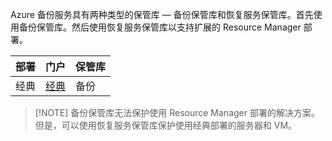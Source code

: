 Azure 备份服务具有两种类型的保管库 — 备份保管库和恢复服务保管库。首先使用备份保管库。然后使用恢复服务保管库以支持扩展的 Resource Manager 部署。

| **部署** | **门户** | **保管库** |
|-----------|------|-----|
|经典|[经典](https://manage.windowsazure.cn)|备份|

> [!NOTE] 备份保管库无法保护使用 Resource Manager 部署的解决方案。但是，可以使用恢复服务保管库保护使用经典部署的服务器和 VM。

<!---HONumber=Mooncake_1017_2016-->